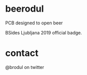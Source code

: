 # beerodul

PCB designed to open beer

BSides Ljubljana 2019 official badge.

[](./rc.png)

# contact

@brodul on twitter